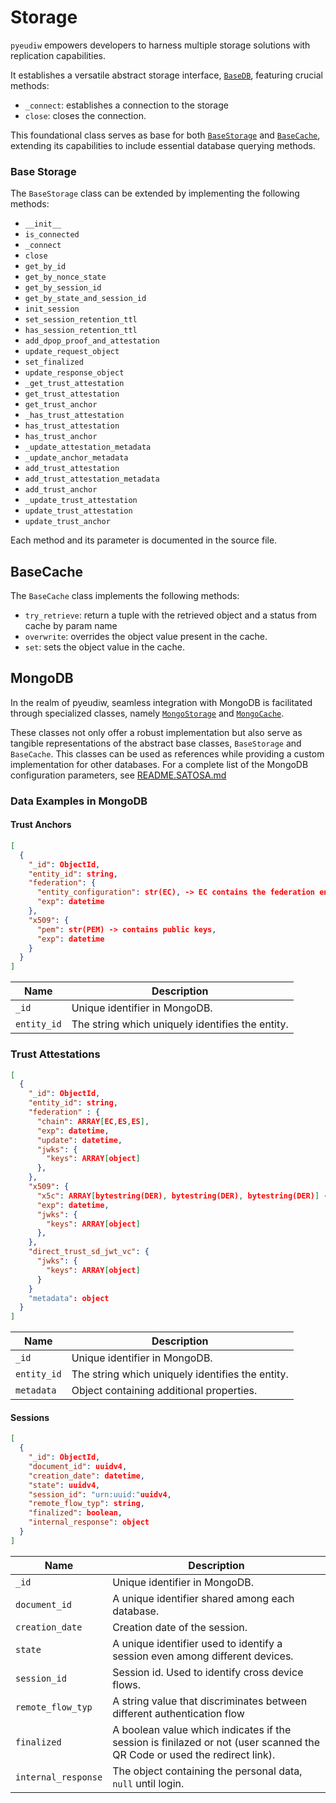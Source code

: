 # Storage

`pyeudiw` empowers developers to harness multiple storage solutions with replication capabilities.

It establishes a versatile abstract storage interface, [`BaseDB`](../pyeudiw/storage/base_db.py), 
featuring crucial methods:
- `_connect`: establishes a connection to the storage
- `close`: closes the connection.

This foundational class serves as base for both [`BaseStorage`](../pyeudiw/storage/base_storage.py) and 
[`BaseCache`](../pyeudiw/storage/base_cache.py), 
extending its capabilities to include essential database querying methods.

### Base Storage

The `BaseStorage` class can be extended by implementing the following methods:

-  `__init__`                       
-  `is_connected`                   
-  `_connect`                       
-  `close`                          
-  `get_by_id`                      
-  `get_by_nonce_state`             
-  `get_by_session_id`              
-  `get_by_state_and_session_id`    
-  `init_session`                   
-  `set_session_retention_ttl`      
-  `has_session_retention_ttl`      
-  `add_dpop_proof_and_attestation` 
-  `update_request_object`          
-  `set_finalized`                  
-  `update_response_object`         
-  `_get_trust_attestation`         
-  `get_trust_attestation`          
-  `get_trust_anchor`               
-  `_has_trust_attestation`         
-  `has_trust_attestation`          
-  `has_trust_anchor`               
-  `_update_attestation_metadata`   
-  `_update_anchor_metadata`        
-  `add_trust_attestation`          
-  `add_trust_attestation_metadata` 
-  `add_trust_anchor`               
-  `_update_trust_attestation`      
-  `update_trust_attestation`       
-  `update_trust_anchor`            

Each method and its parameter is documented in the source file.

## BaseCache

The `BaseCache` class implements the following methods:
 
- `try_retrieve`: return a tuple with the retrieved object and a status from cache by param name
- `overwrite`: overrides the object value present in the cache.
- `set`: sets the object value in the cache.

## MongoDB

In the realm of pyeudiw, seamless integration with MongoDB is facilitated through specialized classes, namely 
[`MongoStorage`](../pyeudiw/storage/mongo_storage.py) and [`MongoCache`](../pyeudiw/storage/mongo_cache.py).  

These classes not only offer a robust implementation but also serve as tangible representations of the abstract base 
classes, `BaseStorage` and `BaseCache`.
This classes can be used as references while providing a custom implementation for other databases.
For a complete list of the MongoDB configuration parameters, see [README.SATOSA.md](/README.SATOSA.md#storage)

### Data Examples in MongoDB

#### Trust Anchors

```json
[  
  {
    "_id": ObjectId,
    "entity_id": string,
    "federation": {
      "entity_configuration": str(EC), -> EC contains the federation entity public keys,
      "exp": datetime
    },
    "x509": {
      "pem": str(PEM) -> contains public keys,
      "exp": datetime
    }
  }
]
```

| Name                 | Description                                                                                                              |
| -------------------- | ------------------------------------------------------------------------------------------------------------------------ | 
| `_id`                | Unique identifier in MongoDB.                                                                                            |
| `entity_id`          | The string which uniquely identifies the entity.                                                                         |



### Trust Attestations

```json
[
  {
    "_id": ObjectId,
    "entity_id": string,
    "federation" : {
      "chain": ARRAY[EC,ES,ES],
      "exp": datetime,
      "update": datetime,
      "jwks": {
        "keys": ARRAY[object]
      },
    },
    "x509": {
      "x5c": ARRAY[bytestring(DER), bytestring(DER), bytestring(DER)] -> contains public keys,
      "exp": datetime,
      "jwks": {
        "keys": ARRAY[object]
      },
    },
    "direct_trust_sd_jwt_vc": {
      "jwks": {
        "keys": ARRAY[object]
      }
    }
    "metadata": object
  }
]
```

| Name                 | Description                                                                                                              |
| -------------------- | ------------------------------------------------------------------------------------------------------------------------ | 
| `_id`                | Unique identifier in MongoDB.                                                                                            |
| `entity_id`          | The string which uniquely identifies the entity.                                                                         |
| `metadata`           | Object containing additional properties.                                                                                 |

#### Sessions

```json
[
  {
    "_id": ObjectId,
    "document_id": uuidv4,
    "creation_date": datetime,
    "state": uuidv4,
    "session_id": "urn:uuid:"uuidv4,
    "remote_flow_typ": string,
    "finalized": boolean,
    "internal_response": object
  }
]
```

| Name                 | Description                                                                                                              |
| -------------------- | ------------------------------------------------------------------------------------------------------------------------ | 
| `_id`                | Unique identifier in MongoDB.                                                                                            |
| `document_id`        | A unique identifier shared among each database.                                                                          |
| `creation_date`      | Creation date of the session.                                                                                            |
| `state`              | A unique identifier used to identify a session even among different devices.                                             |
| `session_id`         | Session id. Used to identify cross device flows.                                                                         |
| `remote_flow_typ`    | A string value that discriminates between different authentication flow                                                  |
| `finalized`          | A boolean value which indicates if the session is finilazed or not (user scanned the QR Code or used the redirect link). |
| `internal_response`  | The object containing the personal data, `null` until login.                                                             |
